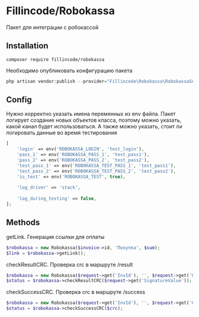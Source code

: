 # Fillincode/Robokassa

Пакет для интеграции с робокассой

## Installation

```shell
composer require fillincode/robokassa
```

Необходимо опубликовать конфигурацию пакета

```php
php artisan vendor:publish --provider="Fillincode\Robokassa\RobokassaServiceProvider"
```

## Config

Нужно корректно указать имена переменных из env файла. Пакет логирует создание новых объектов класса, поэтому можно указать, какой канал будет использоваться. А также можно указать, стоит ли логировать данные во время тестирования

```php
[
    'login' => env('ROBOKASSA_LOGIN', 'test_login'),
    'pass_1' => env('ROBOKASSA_PASS_1', 'test_pass1'),
    'pass_2' => env('ROBOKASSA_PASS_2', 'test_pass2'),
    'test_pass_1' => env('ROBOKASSA_TEST_PASS_1', 'test_pass1'),
    'test_pass_2' => env('ROBOKASSA_TEST_PASS_2', 'test_pass2'),
    'is_test' => env('ROBOKASSA_TEST', true),
    
    'log_driver' => 'stack',
    
    'log_during_testing' => false,
];
```

## Methods

getLink. Генерация ссылки для оплаты

```php
$robokassa = new Robokassa($invoice->id, 'Покупка', $sum);
$link = $robokassa->getLink();
```

checkResultCRC. Проверка crc в маршруте /result

```php
$robokassa = new Robokassa($request->get('InvId'), '', $request->get('OutSum'), $request->get('OutSumCurrency'));
$status = $robokassa->checkResultCRC($request->get('SignatureValue'));
```

checkSuccessCRC. Проверка crc в маршруте /success

```php
$robokassa = new Robokassa($request->get('InvId'), '', $request->get('OutSum'), $request->get('OutSumCurrency'));
$status = $robokassa->checkSuccessCRC($crc);
```